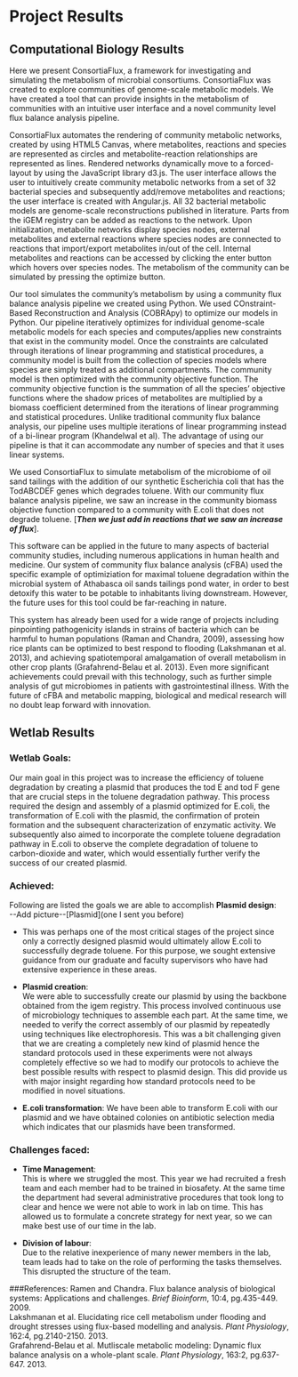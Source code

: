 # Project Results

## Computational Biology Results

Here we present ConsortiaFlux, a framework for investigating and simulating the metabolism of microbial consortiums. ConsortiaFlux was created to explore communities of genome-scale metabolic models. We have created a tool that can provide insights in the metabolism of communities with an intuitive user interface and a novel community level flux balance analysis pipeline.

ConsortiaFlux automates the rendering of community metabolic networks, created by using HTML5 Canvas, where metabolites, reactions and species are represented as circles and metabolite-reaction relationships are represented as lines. Rendered networks dynamically move to a forced-layout by using the JavaScript library d3.js. The user interface allows the user to intuitively create community metabolic networks from a set of 32 bacterial species and subsequently add/remove metabolites and reactions; the user interface is created with Angular.js. All 32 bacterial metabolic models are genome-scale reconstructions published in literature. Parts from the iGEM registry can be added as reactions to the network. Upon initialization, metabolite networks display species nodes, external metabolites and external reactions where species nodes are connected to reactions that import/export metabolites in/out of the cell. Internal metabolites and reactions can be accessed by clicking the enter button which hovers over species nodes. The metabolism of the community can be simulated by pressing the optimize button.

Our tool simulates the community’s metabolism by using a community flux balance analysis pipeline we created using Python. We used COnstraint-Based Reconstruction and Analysis (COBRApy) to optimize our models in Python. Our pipeline iteratively optimizes for individual genome-scale metabolic models for each species and computes/applies new constraints that exist in the community model. Once the constraints are calculated through iterations of linear programming and statistical procedures, a community model is built from the collection of species models where species are simply treated as additional compartments. The community model is then optimized with the community objective function. The community objective function is the summation of all the species’ objective functions where the shadow prices of metabolites are multiplied by a biomass coefficient determined from the iterations of linear programming and statistical procedures. Unlike traditional community flux balance analysis, our pipeline uses multiple iterations of linear programming instead of a bi-linear program (Khandelwal et al). The advantage of using our pipeline is that it can accommodate any number of species and that it uses linear systems. 

We used ConsortiaFlux to simulate metabolism of the microbiome of oil sand tailings with the addition of our synthetic Escherichia coli that has the TodABCDEF genes which degrades toluene. With our community flux balance analysis pipeline, we saw an increase in the community biomass objective function compared to a community with E.coli that does not degrade toluene. [***Then we just add in reactions that we saw an increase of flux***].

This software can be applied in the future to many aspects of bacterial community studies, including numerous applications in human health and medicine. Our system of community flux balance analysis (cFBA) used the specific example of optimiziation for maximal toluene degradation within the microbial system of Athabasca oil sands tailings pond water, in order to best detoxify this water to be potable to inhabitants living downstream. However, the future uses for this tool could be far-reaching in nature.

This system has already been used for a wide range of projects including pinpointing pathogenicity islands in strains of bacteria which can be harmful to human populations (Raman and Chandra, 2009), assessing how rice plants can be optimized to best respond to flooding (Lakshmanan et al. 2013), and achieving spatiotemporal amalgamation of overall metabolism in other crop plants (Grafahrend-Belau et al. 2013). Even more significant achievements could prevail with this technology, such as further simple analysis of gut microbiomes in patients with gastrointestinal illness. With the future of cFBA and metabolic mapping, biological and medical research will no doubt leap forward with innovation.

## Wetlab Results

### Wetlab Goals:

Our main goal in this project was to increase the efficiency of toluene degradation by creating a plasmid that produces the tod E and tod F gene that are crucial steps in the toluene degradation pathway. This process required the design and assembly of a plasmid optimized for E.coli, the transformation of E.coli with the plasmid, the confirmation of protein formation and the subsequent characterization of enzymatic activity. We subsequently also aimed to incorporate the complete toluene degradation pathway in E.coli to observe the complete degradation of toluene to carbon-dioxide and water, which would essentially further verify the success of our created plasmid.

### Achieved:
Following are listed the goals we are able to accomplish
__Plasmid design__:  
--Add picture--[Plasmid](one I sent you before)

* This was perhaps one of the most critical stages of the project since only a correctly designed plasmid would ultimately allow E.coli to successfully degrade toluene. For this purpose, we sought extensive guidance from our graduate and faculty supervisors who have had extensive experience in these areas.


* __Plasmid creation__:  
We were able to successfully create our plasmid by using the backbone obtained from the igem registry. This process involved continuous use of microbiology techniques to assemble each part. At the same time, we needed to verify the correct assembly of our plasmid by repeatedly using techniques like electrophoresis. This was a bit challenging given that we are creating a completely new kind of plasmid hence the standard protocols used in these experiments were not always completely effective so we had to modify our protocols to achieve the best possible results with respect to plasmid design. This did provide us with major insight regarding how standard protocols need to be modified in novel situations.

* __E.coli transformation__:
We have been able to transform E.coli with our plasmid and we have obtained colonies on antibiotic selection media which indicates that our plasmids have been transformed.

### Challenges faced:
* __Time Management__:  
This is where we struggled the most. This year we had recruited a fresh team and each member had to be trained in biosafety. At the same time the department had several administrative procedures that took long to clear and hence we were not able to work in lab on time. This has allowed us to formulate a concrete strategy for next year, so we can make best use of our time in the lab.

* __Division of labour__:  
Due to the relative inexperience of many newer members in the lab, team leads had to take on the role of performing the tasks themselves. This disrupted the structure of the team.


###References: 
Ramen and Chandra. Flux balance analysis of biological systems: Applications and challenges. *Brief Bioinform*, 10:4, pg.435-449. 2009.   
Lakshmanan et al. Elucidating rice cell metabolism under flooding and drought stresses using flux-based modelling and analysis. *Plant Physiology*, 162:4, pg.2140-2150. 2013.    
Grafahrend-Belau et al. Mutliscale metabolic modeling: Dynamic flux balance analysis on a whole-plant scale. *Plant Physiology*, 163:2, pg.637-647. 2013.   

